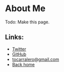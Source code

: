 # About Me

Todo: Make this page.

## Links:
- [Twitter](https://twitter.com/daguitosama)
- [GitHub](http://github.com/daguitosama)
- [tocarralero@gmail.com](mailto:tocarralero@gmail.com)
- [Back home](/)
